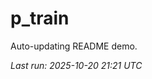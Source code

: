 # p_train

Auto-updating README demo.

<!--START_SECTION:status-->
_Last run: 2025-10-20 21:21 UTC_
<!--END_SECTION:status-->































































































































































































































































































































































































































































































































































































































































































































































































































































































































































































































































































































































































































































































































































